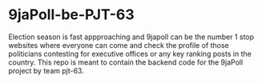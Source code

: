 # 9jaPoll-be-PJT-63
Election season is fast appproaching and 9japoll can be the number 1 stop websites where everyone can come and check the profile of those politicians contesting for executive offices or any key ranking posts in the country. This repo is meant to contain the backend code for the 9jaPoll project by team pjt-63.
